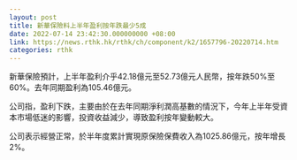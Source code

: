 ```yaml
---
layout: post
title: 新華保險料上半年盈利按年跌最少5成
date: 2022-07-14 23:42:30.000000000 +08:00
link: https://news.rthk.hk/rthk/ch/component/k2/1657796-20220714.htm
categories: rthk
---
```


新華保險預計，上半年盈利介乎42.18億元至52.73億元人民幣，按年跌50%至60%。去年同期盈利為105.46億元。

公司指，盈利下跌，主要由於在去年同期淨利潤高基數的情況下，今年上半年受資本市場低迷的影響，投資收益減少，導致盈利按年變動較大。

公司表示經營正常，於半年度累計實現原保險保費收入為1025.86億元，按年增長2%。
